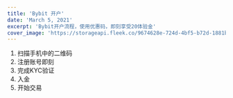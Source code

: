 ```yaml
---
title: 'Bybit 开户'
date: 'March 5, 2021'
excerpt: 'Bybit开户流程，使用优惠码，即刻享受20体验金'
cover_image: 'https://storageapi.fleek.co/9674628e-724d-4bf5-b72d-1881b66105ed-bucket/blog-api/Bybit-registry.jpg'
---
```




1. 扫描手机中的二维码
2. 注册账号即刻
3. 完成KYC验证
4. 入金
5. 开始交易


